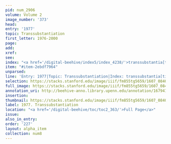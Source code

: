 ```yaml
---
pid: num_2906
volume: Volume 2
image_number: '373'
head:
entry: '1977'
topic: Transsubstantiation
first_letter: 1976-2000
page:
add:
xref:
see:
index: "<a href='/digital-beehive/index5/index_4238/'>transsubstantia[ti]on</a>"
item: "#item-2ebdf7964"
unparsed:
line: 'Entry: 1977|Topic: Transsubstantiation|Index: transsubstantia[ti]on|#item-2ebdf7964'
selection: https://stacks.stanford.edu/image/iiif/fm855tg5659/1607_0840/330,592,2815,278/full/0/default.jpg
full_image: https://stacks.stanford.edu/image/iiif/fm855tg5659/1607_0840/full/full/0/default.jpg
annotation_uri: http://beehive-anno.library.upenn.edu/annotation/1679419706920
insertion:
thumbnail: https://stacks.stanford.edu/image/iiif/fm855tg5659/1607_0840/330,592,600,180/250,/0/default.jpg
label: 1977. Transsubstantiation
location: "<a href='/digital-beehive/toc/toc2_363/'>Full Page</a>"
issue:
also_in_entry:
order: '227'
layout: alpha_item
collection: num8
---
```

